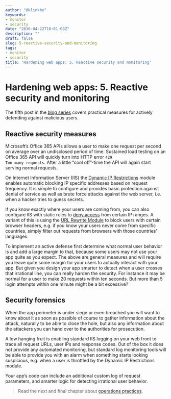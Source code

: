 ```yaml
---
author: "@klinkby"
keywords:
- monitor
- security
date: "2016-04-22T18:01:08Z"
description: ""
draft: false
slug: 5-reactive-security-and-monitoring
tags:
- monitor
- security
title: 'Hardening web apps: 5. Reactive security and monitoring'
---
```


# Hardening web apps: 5. Reactive security and monitoring

The fifth post in the [blog series](../1-hardening-web-apps-introduction/) covers practical measures for actively defending against malicious users.

## Reactive security measures 

Microsoft’s Office 365 APIs allows a user to make one request per second on average over an undisclosed period of time. Sustained load testing on an Office 365 API will quickly turn into HTTP error <code>429 Too many requests</code>.  After a little “cool off”-time the API will again start serving normal requests.

On Internet Information Server (IIS) the [Dynamic IP Restrictions](https://www.iis.net/downloads/microsoft/dynamic-ip-restrictions) module enables automatic blocking IP specific addresses based on request frequency. It is simple to configure and provides basic protection against denial of service as well as brute force attacks against the web server, i.e. when a hacker tries to guess secrets. 

If you know exactly where your users are coming from, you can also configure IIS with static rules to [deny access]( https://technet.microsoft.com/en-us/library/cc733090(v=ws.10).aspx) from certain IP ranges. 
A variant of this is using the [URL Rewrite Module](https://www.iis.net/learn/extensions/url-rewrite-module/using-url-rewrite-module-20) to block users with certain browser headers, e.g. if you know your users never come from specific countries, simply filter out requests from browsers with those countries’ languages.

To implement an active defense first determine what normal user behavior is and add a large margin to that, because some users may not use your app quite as you expect. The above are general measures and will require you leave quite some margin for your users to actually interact with your app.
But given you design your app smarter to detect when a user crosses that irrational line, you can really harden the security. For instance it may be normal for a user to make 20 requests within ten seconds. But more than 5 login attempts within one minute might be a bit excessive?

## Security forensics

When the app perimeter is under siege or even breached you will want to know about it as soon as possible of course to gather information about the attack, naturally to be able to close the hole, but also any information about the attackers you can hand over to the authorities for prosecution.

A low hanging fruit is enabling standard IIS logging on your web front to trace all request URLs, user IPs and response codes. Out of the box it does not provide any automated monitoring, but standard log monitoring tools will be able to provide you with an alarm when something starts looking suspicious, e.g. when a user is throttled by the Dynamic IP Restrictions module.

Your app’s code can include an additional custom log of request parameters, and smarter logic for detecting irrational user behavior.

>Read the next and final chapter about [operations practices](../operations-practices-and-conclusion/).

